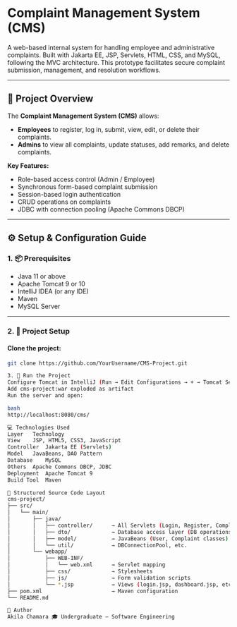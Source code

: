 # Complaint Management System (CMS)

A web-based internal system for handling employee and administrative complaints. Built with Jakarta EE, JSP, Servlets, HTML, CSS, and MySQL, following the MVC architecture. This prototype facilitates secure complaint submission, management, and resolution workflows.

---

## 📌 Project Overview

The **Complaint Management System (CMS)** allows:
- **Employees** to register, log in, submit, view, edit, or delete their complaints.
- **Admins** to view all complaints, update statuses, add remarks, and delete complaints.

**Key Features:**
- Role-based access control (Admin / Employee)
- Synchronous form-based complaint submission
- Session-based login authentication
- CRUD operations on complaints
- JDBC with connection pooling (Apache Commons DBCP)

---

## ⚙️ Setup & Configuration Guide

### 1. 📦 Prerequisites
- Java 11 or above
- Apache Tomcat 9 or 10
- IntelliJ IDEA (or any IDE)
- Maven
- MySQL Server

---
### 2. 🧩 Project Setup

#### Clone the project:
```bash
git clone https://github.com/YourUsername/CMS-Project.git

3. 🚀 Run the Project
Configure Tomcat in IntelliJ (Run → Edit Configurations → + → Tomcat Server)
Add cms-project:war exploded as artifact
Run the server and open:

bash
http://localhost:8080/cms/

💻 Technologies Used
Layer	Technology
View	JSP, HTML5, CSS3, JavaScript
Controller	Jakarta EE (Servlets)
Model	JavaBeans, DAO Pattern
Database	MySQL
Others	Apache Commons DBCP, JDBC
Deployment	Apache Tomcat 9
Build Tool	Maven

📁 Structured Source Code Layout
cms-project/
├── src/
│   └── main/
│       ├── java/
│       │   ├── controller/      → All Servlets (Login, Register, Complaint)
│       │   ├── dto/             → Database access layer (DB operations)
│       │   ├── model/           → JavaBeans (User, Complaint classes)
│       │   └── util/            → DBConnectionPool, etc.
│       └── webapp/
│           ├── WEB-INF/
│           │   └── web.xml      → Servlet mapping
│           ├── css/             → Stylesheets
│           ├── js/              → Form validation scripts
│           └── *.jsp            → Views (login.jsp, dashboard.jsp, etc.)
├── pom.xml                      → Maven configuration
└── README.md

👤 Author
Akila Chamara 🎓 Undergraduate – Software Engineering


